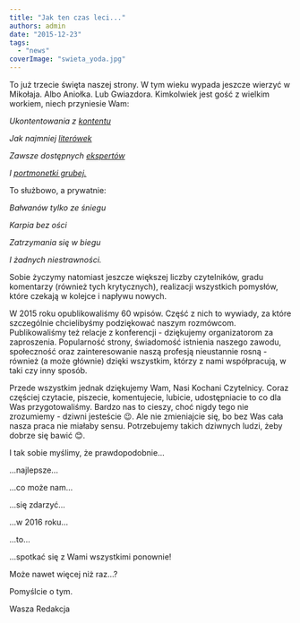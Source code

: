 ```yaml
---
title: "Jak ten czas leci..."
authors: admin
date: "2015-12-23"
tags:
  - "news"
coverImage: "swieta_yoda.jpg"
---
```


To już trzecie święta naszej strony. W tym wieku wypada jeszcze wierzyć w
Mikołaja. Albo Aniołka. Lub Gwiazdora. Kimkolwiek jest gość z wielkim workiem,
niech przyniesie Wam:

_Ukontentowania z [kontentu](http://techwriter.pl/langlydz-part-najn/)_

_Jak najmniej [literówek](http://techwriter.pl/literowki/)_

_Zawsze dostępnych [ekspertów](http://techwriter.pl/kim-jest-sme/)_

_I [portmonetki grubej.](http://techwriter.pl/category/news/oferty-pracy/)_

To służbowo, a prywatnie:

_Bałwanów tylko ze śniegu_

_Karpia bez ości_

_Zatrzymania się w biegu_

_I żadnych niestrawności._

Sobie życzymy natomiast jeszcze większej liczby czytelników, gradu komentarzy
(również tych krytycznych), realizacji wszystkich pomysłów, które czekają w
kolejce i napływu nowych.

W 2015 roku opublikowaliśmy 60 wpisów. Część z nich to wywiady, za które
szczególnie chcielibyśmy podziękować naszym rozmówcom. Publikowaliśmy też
relacje z konferencji - dziękujemy organizatorom za zaproszenia. Popularność
strony, świadomość istnienia naszego zawodu, społeczność oraz zainteresowanie
naszą profesją nieustannie rosną - również (a może głównie) dzięki wszystkim,
którzy z nami współpracują, w taki czy inny sposób.

Przede wszystkim jednak dziękujemy Wam, Nasi Kochani Czytelnicy. Coraz częściej
czytacie, piszecie, komentujecie, lubicie, udostępniacie to co dla Was
przygotowaliśmy. Bardzo nas to cieszy, choć nigdy tego nie zrozumiemy - dziwni
jesteście 😉. Ale nie zmieniajcie się, bo bez Was cała nasza praca nie miałaby
sensu. Potrzebujemy takich dziwnych ludzi, żeby dobrze się bawić 😊.

I tak sobie myślimy, że prawdopodobnie...

...najlepsze...

...co może nam...

...się zdarzyć...

...w 2016 roku...

...to...

...spotkać się z Wami wszystkimi ponownie!

Może nawet więcej niż raz...?

Pomyślcie o tym.

Wasza Redakcja
